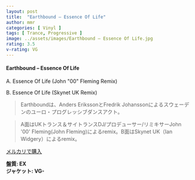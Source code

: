 ```yaml
---
layout: post
title:  "Earthbound – Essence Of Life"
author: mmr
categories: [ Vinyl ]
tags: [ Trance, Progressive ]
image: ../assets/images/Earthbound – Essence Of Life.jpg
rating: 3.5
v-rating: VG
---
```


#### Earthbound – Essence Of Life

A. Essence Of Life (John "00" Fleming Remix)

B. Essence Of Life (Skynet UK Remix)

> Earthboundは、Anders ErikssonとFredrik Johanssonによるスウェーデンのユーロ・プログレッシブダンスアクト。

> A面はUKトランス＆サイトランスDJ/プロデューサー/リミキサーJohn '00' Fleming(John Fleming)によるremix。B面はSkynet UK（Ian Widgery）によるremix。

[メルカリで購入](https://jp.mercari.com/item/m35665629445)

<div class="mt-4 mb-4 d-flex align-items-center">
<strong class="mr-1">盤質: EX</strong>
</div>
<div class="mt-4 mb-4 d-flex align-items-center">
<strong class="mr-1">ジャケット: VG-</strong>
</div>
